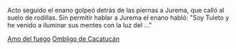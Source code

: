 Acto seguido el enano golpeó detrás de las piernas a Jurema, que calló al suelo de rodillas.
Sin permitir hablar a Jurema el enano habló: "Soy Tuleto y he venido a iluminar sus mentes con la luz del ..."

[Amo del fuego](fuego/fuego.md)
[Ombligo de Cacatucán](ombligo/ombligo.md)
